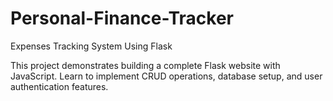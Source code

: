 # Personal-Finance-Tracker
Expenses Tracking System Using Flask
 
This project demonstrates building a complete Flask website with JavaScript. Learn to implement CRUD operations, database setup, and user authentication features. 